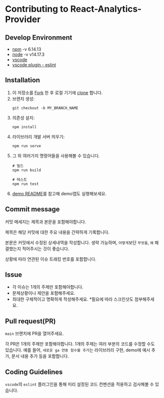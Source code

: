 # Contributing to React-Analytics-Provider

## Develop Environment
- [npm](https://www.npmjs.com/) -v 6.14.13
- [node](https://nodejs.org/ko/download/) -v v14.17.3
- [vscode](https://code.visualstudio.com/)
- [vscode plugin - eslint](https://marketplace.visualstudio.com/items?itemName=dbaeumer.vscode-eslint)

## Installation

1. 이 저장소를 [Fork](https://help.github.com/articles/fork-a-repo/) 한 후
   로컬 기기에 [clone](https://help.github.com/articles/cloning-a-repository/) 합니다.
2. 브랜치 생성:
   ```
   git checkout -b MY_BRANCH_NAME
   ```
3. 의존성 설치:
   ```
   npm install
   ```
4. 라이브러리 개발 서버 띄우기:
   ```
   npm run serve
   ```
5. 그 외 여러가지 명령어들을 사용해볼 수 있습니다.
   ```
   # 빌드
   npm run build

   # 테스트
   npm run test
   ```
6. [demo README](https://github.com/EveryAnalytics/react-analytics-provider/tree/main/demo)를 참고해 demo앱도 실행해보세요.

## Commit message

커밋 메세지는 제목과 본문을 포함해야합니다.

제목은 해당 커밋에 대한 주요 내용을 간략하게 기록합니다. 

본문은 커밋에서 수정된 상세내역을 작성합니다. 생략 가능하며, `어떻게`보단 `무엇을`, `왜` 해결했는지 적어주시는 것이 좋습니다.

상황에 따라 연관된 이슈 트래킹 번호를 포함합니다.

## Issue

- 각 이슈는 1개의 주제만 포함해야합니다.
- 문제상황이나 제안을 포함해주세요.
- 최대한 구체적이고 명확하게 작성해주세요. *필요에 따라 스크린샷도 첨부해주세요.

## Pull request(PR)

`main` 브랜치에 PR을 열어주세요.

각 PR은 1개의 주제만 포함해야합니다. 1개의 주제는 여러 부분의 코드를 수정할 수도 있습니다. 예를 들어, `새로운 ga 연동 함수를 추가`는 라이브러리 구현, demo에 예시 추가, 문서 내용 추가 등을 포함합니다.

## Coding Guidelines

`vscode`의 `eslint` 플러그인을 통해 미리 설정된 코드 컨벤션을 적용하고 검사해볼 수 있습니다.